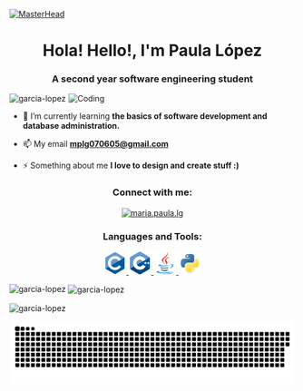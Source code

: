 [![MasterHead](https://giphy.com/gifs/aesthetic-lofi-desktop-gioLPAqDRZjzYpmuCp)](https://garcia-lopez.io)
<h1 align="center">Hola! Hello!, I'm Paula López</h1>
<h3 align="center">A second year software engineering student</h3>
<img align="right" alt="Coding" width="400" src="https://mir-s3-cdn-cf.behance.net/project_modules/disp/601014116770475.6068beff4640a.gif">

<p align="left"> <img src="https://komarev.com/ghpvc/?username=garcia-lopez&label=Profile%20views&color=0e75b6&style=flat" alt="garcia-lopez" /> </p>

- 🌱 I’m currently learning **the basics of software development and database administration.**

- 📫 My email **mplg070605@gmail.com**

- ⚡ Something about me **I love to design and create stuff :)**

<h3 align="center">Connect with me:</h3>
<p align="center">
<a href="https://instagram.com/maria.paula.lg" target="blank"><img align="center" src="https://raw.githubusercontent.com/rahuldkjain/github-profile-readme-generator/master/src/images/icons/Social/instagram.svg" alt="maria.paula.lg" height="30" width="40" /></a>
</p>

<h3 align="center">Languages and Tools:</h3>
<p align="center"> <a href="https://www.cprogramming.com/" target="_blank" rel="noreferrer"> <img src="https://raw.githubusercontent.com/devicons/devicon/master/icons/c/c-original.svg" alt="c" width="40" height="40"/> </a> <a href="https://www.w3schools.com/cpp/" target="_blank" rel="noreferrer"> <img src="https://raw.githubusercontent.com/devicons/devicon/master/icons/cplusplus/cplusplus-original.svg" alt="cplusplus" width="40" height="40"/> </a> <a href="https://www.java.com" target="_blank" rel="noreferrer"> <img src="https://raw.githubusercontent.com/devicons/devicon/master/icons/java/java-original.svg" alt="java" width="40" height="40"/> </a> <a href="https://www.python.org" target="_blank" rel="noreferrer"> <img src="https://raw.githubusercontent.com/devicons/devicon/master/icons/python/python-original.svg" alt="python" width="40" height="40"/> </a> </p>

<p><img align="left" src="https://github-readme-stats.vercel.app/api/top-langs?username=garcia-lopez&show_icons=true&theme=dracula" alt="garcia-lopez" /></p>

<p>&nbsp;<img align="center" src="https://github-readme-stats.vercel.app/api?username=garcia-lopez&show_icons=true&theme=dracula" alt="garcia-lopez" /></p>

<p><img align="center" src="https://github-readme-streak-stats.herokuapp.com/?user=garcia-lopez&theme=dracula" alt="garcia-lopez" /></p>

![Snake animation](https://github.com/garcia-lopez/garcia-lopez/blob/output/github-contribution-grid-snake.svg)
